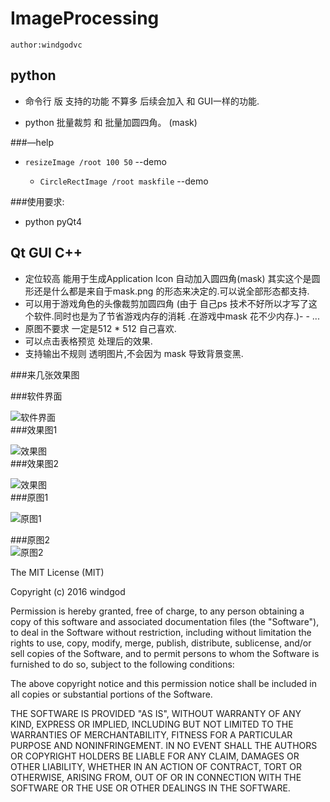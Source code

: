 # **ImageProcessing**

`author:windgodvc`

## python 

- 命令行 版 支持的功能 不算多 后续会加入 和 GUI一样的功能.

- python 批量裁剪 和 批量加圆四角。 (mask)

###—help

- `resizeImage /root 100 50` --demo

  -  `CircleRectImage /root maskfile` --demo

###使用要求:

- python  pyQt4

## Qt GUI C++

- 定位较高 能用于生成Application Icon 自动加入圆四角(mask) 其实这个是圆形还是什么都是来自于mask.png 的形态来决定的.可以说全部形态都支持.
- 可以用于游戏角色的头像裁剪加圆四角 (由于 自己ps 技术不好所以才写了这个软件.同时也是为了节省游戏内存的消耗 .在游戏中mask 花不少内存.)- - ...
- 原图不要求 一定是512 * 512 自己喜欢.
- 可以点击表格预览 处理后的效果.
- 支持输出不规则 透明图片,不会因为 mask 导致背景变黑.

###来几张效果图

###软件界面

![软件界面](https://github.com/windgodvc/ImageProcessing/blob/master/otherres/122.jpg)       
###效果图1

![效果图](https://github.com/windgodvc/ImageProcessing/blob/master/otherres/FE004F17-D1F3-4B7C-9719-18B21C0F3928.png)    
###效果图2

![效果图](https://github.com/windgodvc/ImageProcessing/blob/master/otherres/75CB32A5-3436-4D8B-B0DF-531C5CA15868.png)  
###原图1  

![原图1](https://github.com/windgodvc/ImageProcessing/blob/master/otherres/Test1.png)

###原图2    
![原图2](https://github.com/windgodvc/ImageProcessing/blob/master/otherres/Test2.png)



The MIT License (MIT)

Copyright (c) 2016 windgod

Permission is hereby granted, free of charge, to any person obtaining a copy of this software and associated documentation files (the "Software"), to deal in the Software without restriction, including without limitation the rights to use, copy, modify, merge, publish, distribute, sublicense, and/or sell copies of the Software, and to permit persons to whom the Software is furnished to do so, subject to the following conditions:

The above copyright notice and this permission notice shall be included in all copies or substantial portions of the Software.

THE SOFTWARE IS PROVIDED "AS IS", WITHOUT WARRANTY OF ANY KIND, EXPRESS OR IMPLIED, INCLUDING BUT NOT LIMITED TO THE WARRANTIES OF MERCHANTABILITY, FITNESS FOR A PARTICULAR PURPOSE AND NONINFRINGEMENT. IN NO EVENT SHALL THE AUTHORS OR COPYRIGHT HOLDERS BE LIABLE FOR ANY CLAIM, DAMAGES OR OTHER LIABILITY, WHETHER IN AN ACTION OF CONTRACT, TORT OR OTHERWISE, ARISING FROM, OUT OF OR IN CONNECTION WITH THE SOFTWARE OR THE USE OR OTHER DEALINGS IN THE SOFTWARE.


​	

